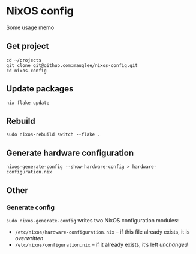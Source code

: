 # NixOS config
Some usage memo

## Get project
```
cd ~/projects
git clone git@github.com:mauglee/nixos-config.git
cd nixos-config
```

## Update packages
`nix flake update`

## Rebuild
`sudo nixos-rebuild switch --flake .`

## Generate hardware configuration
`nixos-generate-config --show-hardware-config > hardware-configuration.nix`

## Other
### Generate config
`sudo nixos-generate-config` writes two NixOS configuration modules:
- `/etc/nixos/hardware-configuration.nix` – if this file already exists, it is *overwritten*
- `/etc/nixos/configuration.nix` – if it already exists, it’s left *unchanged*

